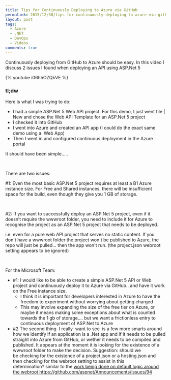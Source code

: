 ```yaml
---
title: Tips for Continuously Deploying to Azure via GitHub
permalink: 2015/12/30/tips-for-continuously-deploying-to-azure-via-github/
layout: post
tags:
  - Azure
  - .NET
  - DevOps
  - Videos
comments: true
---
```


Continuously deploying from GitHub to Azure should be easy. In this video I discuss 2 issues I found when deploying an API using ASP.Net 5


{% youtube i06hhOZQkVE %}
<h3>tl;dw</h3>
Here is what I was trying to do:
<ul>
	<li>I had a simple ASP.Net 5 Web API project.
For this demo, I just went file | New and chose the Web API Template for an ASP.Net 5 project</li>
	<li><span style="font-weight:400;">I checked it into GitHub</span></li>
	<li><span style="font-weight:400;">I went into Azure and created an API app (I could do the exact same demo using a  Web App)</span></li>
	<li><span style="font-weight:400;">Then I went in and configured continuous deployment in the Azure portal</span></li>
</ul>
<span style="font-weight:400;">It should have been simple.....</span>

 

<span style="font-weight:400;">There are two issues: </span>

<span style="font-weight:400;">#1: Even the most basic ASP.Net 5 project requires at least a B1 Azure instance size. For Free and Shared instances, there will be insufficient space for the build, even though they give you 1 GB of storage.</span>

 

<span style="font-weight:400;">#2: If you want to successfully deploy an ASP.Net 5 project, even if it doesn’t require the wwwroot folder, you need to include it for Azure to recognise the project as an ASP.Net 5 project that needs to be deployed.</span>

i.e. even for a pure web API project that serves no static content. If you don't have a wwwroot folder the project won't be published to Azure, the repo will just be pulled... then the app won't run. (the project.json webroot setting appears to be ignored)

 

For the Microsoft Team:
<ul>
	<li style="font-weight:400;"><span style="font-weight:400;">#1: I would like to be able to create a simple ASP.Net 5 API or Web project and continuously deploy it to Azure via GitHub.. and have it work on the Free instance size.</span>
<ul>
	<li style="font-weight:400;"><span style="font-weight:400;">I think it is important for developers interested in Azure to have the freedom to experiment without worrying about getting charged</span></li>
	<li style="font-weight:400;"><span style="font-weight:400;">This may involve expanding the size of the free tier on Azure, or maybe it means making some exceptions about what is counted towards the 1 gb of storage…. but we want a frictionless entry to continuous deployment of ASP.Net to Azure</span></li>
</ul>
</li>
	<li style="font-weight:400;"><span style="font-weight:400;">#2 The second thing  I really  want to see  is a few more smarts around how we identify if an application is a .Net app and if it needs to be pulled straight into Azure from GitHub, or wether it needs to be compiled and published. It appears at the moment it is looking for the existence of a wwwroot folder to make the decision. Suggestion: should we be checking for the existence of a project.json or a hosting.json and then checking for the webroot setting to assist in this determination? similar to the <a href="https://github.com/aspnet/Announcements/issues/94" target="_blank">work being done on default logic around the webroot</a><a href="https://github.com/aspnet/Announcements/issues/94"> https://github.com/aspnet/Announcements/issues/94</a></span></li>
</ul>
 

